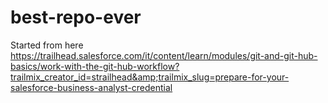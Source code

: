 # best-repo-ever
Started from here https://trailhead.salesforce.com/it/content/learn/modules/git-and-git-hub-basics/work-with-the-git-hub-workflow?trailmix_creator_id=strailhead&amp;trailmix_slug=prepare-for-your-salesforce-business-analyst-credential
